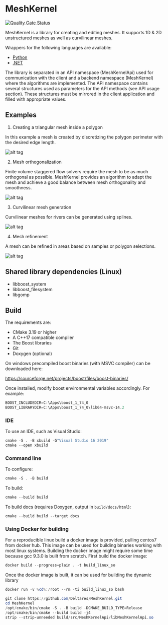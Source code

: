 # MeshKernel
[![Quality Gate Status](https://sonarcloud.io/api/project_badges/measure?project=Deltares_Grid_Editor_back-end&metric=alert_status)](https://sonarcloud.io/dashboard?id=Deltares_Grid_Editor_back-end)

MeshKernel is a library for creating and editing meshes.
It supports 1D & 2D unstructured meshes as well as curvilinear meshes.

Wrappers for the following languages are available:
- [Python](https://github.com/Deltares/MeshKernelPy)
- [.NET](https://github.com/Deltares/MeshKernelNET)

The library is separated in an API namespace (MeshKernelApi) used for communication with the client and a backend namespace (MeshKernel) where the algorithms are implemented. 
The API namespace contains several structures used as parameters for the API methods (see API usage section). 
These structures must be mirrored in the client application and filled with appropriate values.

## Examples

1. Creating a triangular mesh inside a polygon

In this example a mesh is created by discretizing the polygon perimeter with the desired edge length.

![alt tag](docs/images/TriangularMeshInPolygon.jpg)

2. Mesh orthogonalization

Finite volume staggered flow solvers require the mesh to be as much orthogonal as possible. 
MeshKernel provides an algorithm to adapt the mesh and achieve a good balance between mesh orthogonality and smoothness.

![alt tag](docs/images/MeshOrthogonalization.jpg)

3. Curvilinear mesh generation

Curvilinear meshes for rivers can be generated using splines.

![alt tag](docs/images/OrthogonalCurvilinearGrid.jpg)

4. Mesh refinement

A mesh can be refined in areas based on samples or polygon selections. 

![alt tag](docs/images/GridRefinement.jpg)


## Shared library dependencies (Linux)
- libboost_system
- libboost_filesystem
- libgomp

## Build

The requirements are:
- CMake 3.19 or higher
- A C++17 compatible compiler
- The Boost libraries
- Git
- Doxygen (optional)


On windows precompiled boost binaries (with MSVC compiler) can be downloaded here:

https://sourceforge.net/projects/boost/files/boost-binaries/ 

Once installed, modify boost environmental variables accordingly. For example:
```powershell
BOOST_INCLUDEDIR=C:\Apps\boost_1_74_0
BOOST_LIBRARYDIR=C:\Apps\boost_1_74_0\lib64-msvc-14.2
```
### IDE
To use an IDE, such as Visual Studio:

```powershell
cmake -S . -B xbuild -G"Visual Studio 16 2019"
cmake --open xbuild
```
### Command line
To configure:
```powershell
cmake -S . -B build
```

To build:
```powershell
cmake --build build
```

To build docs (requires Doxygen, output in `build/docs/html`):
```powershell
cmake --build build --target docs
```

### Using Docker for building 

For a reproducible linux build a docker image is provided, pulling centos7 from docker hub. This image can be used for building binaries working with most linux systems.
Building the docker image might require some time because gcc 9.3.0 is built from scratch. First build the docker image:

```powershell
docker build --progress=plain . -t build_linux_so
```

Once the docker image is built, it can be used for building the dynamic library

```powershell
docker run -v %cd%:/root --rm -ti build_linux_so bash 

git clone https://github.com/Deltares/MeshKernel.git
cd MeshKernel
/opt/cmake/bin/cmake -S . -B build -DCMAKE_BUILD_TYPE=Release
/opt/cmake/bin/cmake --build build -j4
strip --strip-unneeded build/src/MeshKernelApi/libMeshKernelApi.so

```
